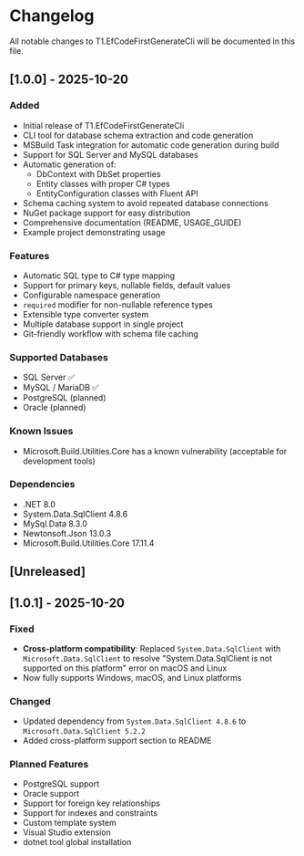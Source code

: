 # Changelog

All notable changes to T1.EfCodeFirstGenerateCli will be documented in this file.

## [1.0.0] - 2025-10-20

### Added
- Initial release of T1.EfCodeFirstGenerateCli
- CLI tool for database schema extraction and code generation
- MSBuild Task integration for automatic code generation during build
- Support for SQL Server and MySQL databases
- Automatic generation of:
  - DbContext with DbSet properties
  - Entity classes with proper C# types
  - EntityConfiguration classes with Fluent API
- Schema caching system to avoid repeated database connections
- NuGet package support for easy distribution
- Comprehensive documentation (README, USAGE_GUIDE)
- Example project demonstrating usage

### Features
- Automatic SQL type to C# type mapping
- Support for primary keys, nullable fields, default values
- Configurable namespace generation
- `required` modifier for non-nullable reference types
- Extensible type converter system
- Multiple database support in single project
- Git-friendly workflow with schema file caching

### Supported Databases
- SQL Server ✅
- MySQL / MariaDB ✅
- PostgreSQL (planned)
- Oracle (planned)

### Known Issues
- Microsoft.Build.Utilities.Core has a known vulnerability (acceptable for development tools)

### Dependencies
- .NET 8.0
- System.Data.SqlClient 4.8.6
- MySql.Data 8.3.0
- Newtonsoft.Json 13.0.3
- Microsoft.Build.Utilities.Core 17.11.4

## [Unreleased]

## [1.0.1] - 2025-10-20

### Fixed
- **Cross-platform compatibility**: Replaced `System.Data.SqlClient` with `Microsoft.Data.SqlClient` to resolve "System.Data.SqlClient is not supported on this platform" error on macOS and Linux
- Now fully supports Windows, macOS, and Linux platforms

### Changed
- Updated dependency from `System.Data.SqlClient 4.8.6` to `Microsoft.Data.SqlClient 5.2.2`
- Added cross-platform support section to README

### Planned Features
- PostgreSQL support
- Oracle support
- Support for foreign key relationships
- Support for indexes and constraints
- Custom template system
- Visual Studio extension
- dotnet tool global installation

